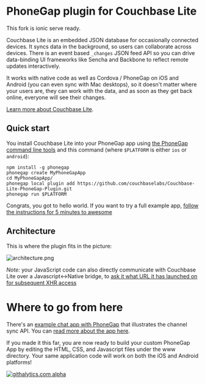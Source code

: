 # PhoneGap plugin for Couchbase Lite

This fork is ionic serve ready.


Couchbase Lite is an embedded JSON database for occasionally connected devices. It syncs data in the background, so users can collaborate across devices. There is an event based `_changes` JSON feed API so you can drive data-binding UI frameworks like Sencha and Backbone to reflect remote updates interactively.

It works with native code as well as Cordova / PhoneGap on iOS and Android (you can even sync with Mac desktops), so it doesn't matter where your users are, they can work with the data, and as soon as they get back online, everyone will see their changes.

[Learn more about Couchbase Lite](http://developer.couchbase.com/mobile/).

## Quick start

You install Couchbase Lite into your PhoneGap app using [the PhoneGap command line tools](https://github.com/phonegap/phonegap-cli/) and this command (where `$PLATFORM` is either `ios` or `android`):

```
npm install -g phonegap
phonegap create MyPhoneGapApp
cd MyPhoneGapApp/
phonegap local plugin add https://github.com/couchbaselabs/Couchbase-Lite-PhoneGap-Plugin.git
phonegap run $PLATFORM
```

Congrats, you got to hello world. If you want to try a full example app, [follow the instructions for 5 minutes to awesome](http://docs.couchbase.com/couchbase-lite/cbl-phonegap/#getting-started-in-5-minutes)

## Architecture

This is where the plugin fits in the picture:

![architecture.png](http://cl.ly/image/3b15030Y3f0q/couchbase-lite-phonegap-plugin-android.png)

_Note:_ your JavaScript code can also directly communicate with Couchbase Lite over a Javascript<->Native bridge, to [ask it what URL it has launched on for subsequent XHR access](https://github.com/couchbaselabs/LiteGap/blob/master/www/litegap-example.html)

# Where to go from here

There's an [example chat app with PhoneGap](https://github.com/couchbaselabs/CouchChat-PhoneGap) that illustrates the channel sync API. You can [read more about the app here](https://github.com/couchbaselabs/CouchChat-PhoneGap).

If you made it this far, you are now ready to build your custom PhoneGap App by editing the HTML, CSS, and Javascript files under the www directory.  Your same application code will work on both the iOS and Android platforms!

[![githalytics.com alpha](https://cruel-carlota.pagodabox.com/6c4d5c48d78a787fd11642029c32bb88 "githalytics.com")](http://githalytics.com/couchbaselabs/Couchbase-Lite-PhoneGap-Plugin)
